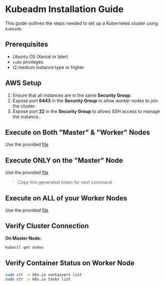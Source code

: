 # Kubeadm Installation Guide

This guide outlines the steps needed to set up a Kubernetes cluster using `kubeadm`.

## Prerequisites

- Ubuntu OS (Xenial or later)
- `sudo` privileges
- t2.medium instance type or higher


## AWS Setup

1. Ensure that all instances are in the same **Security Group**.
2. Expose port **6443** in the **Security Group** to allow worker nodes to join the cluster.
3. Expose port **22** in the **Security Group** to allows SSH access to manage the instance..


## Execute on Both "Master" & "Worker" Nodes
Use the provided [file](Kubeadm_Installation_Common_Using_Containerd.sh)

## Execute ONLY on the "Master" Node
Use the provided [file](Kubeadm_Installation_Master_Using_Containerd.sh)

> Copy this generated token for next command.

## Execute on ALL of your Worker Nodes
Use the provided [file](Kubeadm_Installation_Slave_Using_Containerd.sh)

## Verify Cluster Connection

**On Master Node:**

```bash
kubectl get nodes
```

## Verify Container Status on Worker Node
```bash
sudo ctr -n k8s.io containers list
sudo ctr -n k8s.io tasks list
```